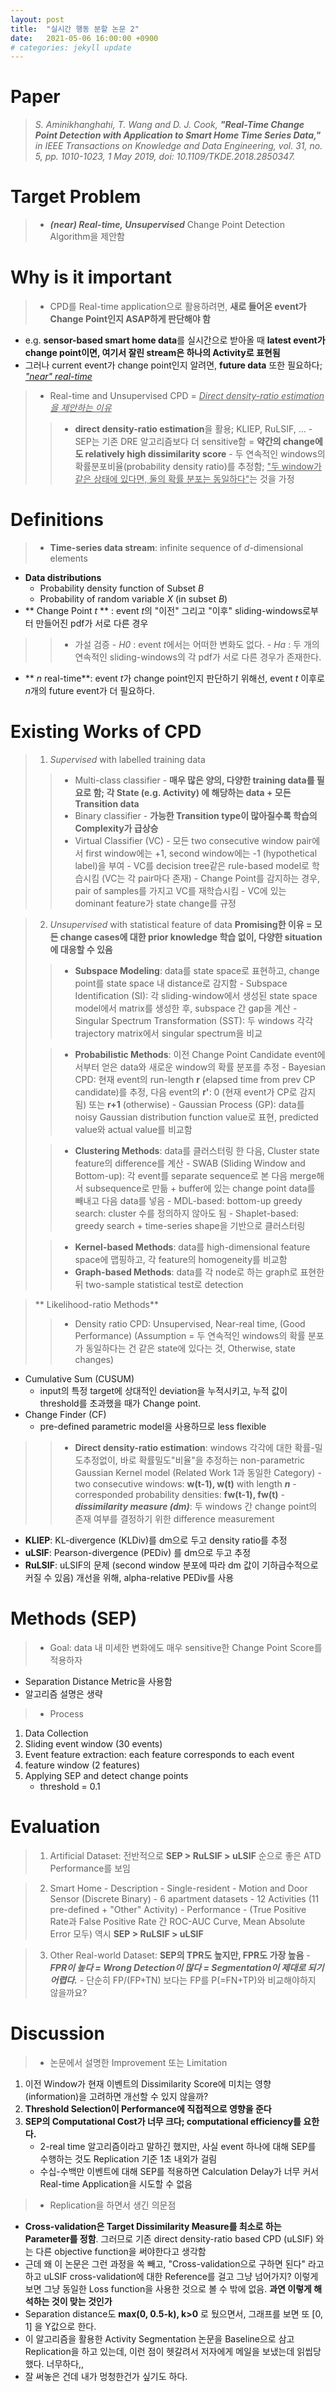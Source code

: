 ```yaml
---
layout: post
title:  "실시간 행동 분할 논문 2"
date:   2021-05-06 16:00:00 +0900
# categories: jekyll update
---
```


# Paper
> _S. Aminikhanghahi, T. Wang and D. J. Cook, **"Real-Time Change Point Detection with Application to Smart Home Time Series Data,"** in IEEE Transactions on Knowledge and Data Engineering, vol. 31, no. 5, pp. 1010-1023, 1 May 2019, doi: 10.1109/TKDE.2018.2850347._

# Target Problem
> * ***(near) Real-time, Unsupervised*** Change Point Detection Algorithm을 제안함


# Why is it important
>* CPD를 Real-time application으로 활용하려면, **새로 들어온 event가 Change Point인지 ASAP하게 판단해야 함**
  - e.g. **sensor-based smart home data**를 실시간으로 받아올 때 **latest event가 change point이면, 여기서 잘린 stream은 하나의 Activity로 표현됨**
  - 그러나 current event가 change point인지 알려면, **future data** 또한 필요하다; <u>*"near" real-time*</u>
  
>* Real-time and Unsupervised CPD = <u>*Direct density-ratio estimation을 제안하는 이유*</u>
>>  - **direct density-ratio estimation**을 활용; KLIEP, RuLSIF, ...
        - SEP는 기존 DRE 알고리즘보다 더 sensitive함 = **약간의 change에도 relatively high dissimilarity score**
        - 두 연속적인 windows의 확률분포비율(probability density ratio)를 추정함; <u>"두 window가 같은 상태에 있다면, 둘의 확률 분포는 동일하다"</u>는 것을 가정

# Definitions
> * **Time-series data stream**: infinite sequence of *d*-dimensional elements
* **Data distributions**
  - Probability density function of Subset *B*
  - Probability of random variable *X* (in subset *B*)
* ** Change Point *t* ** : event *t*의 "이전" 그리고 "이후" sliding-windows로부터 만들어진 pdf가 서로 다른 경우
>
>> - 가설 검증
        - *H0* : event *t*에서는 어떠한 변화도 없다.
        - *Ha* : 두 개의 연속적인 sliding-windows의 각 pdf가 서로 다른 경우가 존재한다.
* ** *n* real-time**: event *t*가 change point인지 판단하기 위해선, event *t* 이후로 *n*개의 future event가 더 필요하다.

# Existing Works of CPD
> 1. *Supervised* with labelled training data
>>    - Multi-class classifier
          - **매우 많은 양의, 다양한 training data를 필요로 함; 각 State (e.g. Activity) 에 해당하는 data + 모든 Transition data**
>>    - Binary classifier
          - **가능한 Transition type이 많아질수록 학습의 Complexity가 급상승**
>>    - Virtual Classifier (VC)
          - 모든 two consecutive window pair에서 first window에는 +1, second window에는 -1 (hypothetical label)을 부여
          - VC를 decision tree같은 rule-based model로 학습시킴 (VC는 각 pair마다 존재)
          - Change Point를 감지하는 경우, pair of samples를 가지고 VC를 재학습시킴
          - VC에 있는 dominant feature가 state change를 규정

> 2. *Unsupervised* with statistical feature of data
  **Promising한 이유 = 모든 change cases에 대한 prior knowledge 학습 없이, 다양한 situation에 대응할 수 있음**
>  
>>    - **Subspace Modeling**: data를 state space로 표현하고, change point를 state space 내 distance로 감지함
      - Subspace Identification (SI): 각 sliding-window에서 생성된 state space model에서 matrix를 생성한 후, subspace 간 gap을 계산
      - Singular Spectrum Transformation (SST): 두 windows 각각 trajectory matrix에서 singular spectrum을 비교
>
>>    - **Probabilistic Methods**: 이전 Change Point Candidate event에서부터 얻은 data와 새로운 window의 확률 분포를 추정
      - Bayesian CPD: 현재 event의 run-length **r** (elapsed time from prev CP candidate)를 추정, 다음 event의 **r'**: 0 (현재 event가 CP로 감지됨) 또는 **r+1** (otherwise)
      - Gaussian Process (GP): data를 noisy Gaussian distribution function value로 표현, predicted value와 actual value를 비교함
>
>>    - **Clustering Methods**: data를 클러스터링 한 다음, Cluster state feature의 difference를 계산
      - SWAB (Sliding Window and Bottom-up): 각 event를 separate sequence로 본 다음 merge해서 subsequence로 만듦 + buffer에 있는 change point data를 빼내고 다음 data를 넣음
      - MDL-based: bottom-up greedy search: cluster 수를 정의하지 않아도 됨
      - Shaplet-based: greedy search + time-series shape을 기반으로 클러스터링
>
>>    - **Kernel-based Methods**: data를 high-dimensional feature space에 맵핑하고, 각 feature의 homogeneity를 비교함
>>    - **Graph-based Methods**: data를 각 node로 하는 graph로 표현한 뒤 two-sample statistical test로 detection

> ** Likelihood-ratio Methods**
>>- Density ratio CPD: Unsupervised, Near-real time, (Good Performance)
  (Assumption = 두 연속적인 windows의 확률 분포가 동일하다는 건 같은 state에 있다는 것, Otherwise, state changes)
  - Cumulative Sum (CUSUM)
      - input의 특정 target에 상대적인 deviation을 누적시키고, 누적 값이 threshold를 초과했을 때가 Change point.
  - Change Finder (CF)
      - pre-defined parametric model을 사용하므로 less flexible
>
>>* **Direct density-ratio estimation**: windows 각각에 대한 확률-밀도추정없이, 바로 확률밀도"비율"을 추정하는 non-parametric Gaussian Kernel model 
(Related Work 1과 동일한 Category)
    - two consecutive windows: **w(t-1), w(t)** with length ***n***
    - corresponded probability densities: **fw(t-1), fw(t)**
    - ***dissimilarity measure (dm)***: 두 windows 간 change point의 존재 여부를 결정하기 위한 difference measurement
  - **KLIEP**: KL-divergence (KLDiv)를 dm으로 두고 density ratio를 추정
  - **uLSIF**: Pearson-divergence (PEDiv) 를 dm으로 두고 추정
  - **RuLSIF**: uLSIF의 문제 (second window 분포에 따라 dm 값이 기하급수적으로 커질 수 있음) 개선을 위해, alpha-relative PEDiv를 사용
      
    
# Methods (SEP)
> * Goal: data 내 미세한 변화에도 매우 sensitive한 Change Point Score를 적용하자
  - Separation Distance Metric을 사용함
  - 알고리즘 설명은 생략
  
> * Process
  1. Data Collection
  2. Sliding event window (30 events)
  3. Event feature extraction: each feature corresponds to each event
  4. feature window (2 features)
  5. Applying SEP and detect change points
        - threshold = 0.1

# Evaluation
> 1. Artificial Dataset: 전반적으로 **SEP > RuLSIF > uLSIF** 순으로 좋은 ATD Performance를 보임
    
> 2. Smart Home
    - Description
      - Single-resident
      - Motion and Door Sensor (Discrete Binary)
      - 6 apartment datasets
      - 12 Activities (11 pre-defined + "Other" Activity)
    - Performance
      - (True Positive Rate과 False Positive Rate 간 ROC-AUC Curve, Mean Absolute Error 모두) 역시 **SEP > RuLSIF > uLSIF**
      
> 3. Other Real-world Dataset: **SEP의 TPR도 높지만, FPR도 가장 높음**
    - ***FPR이 높다 = Wrong Detection이 많다 = Segmentation이 제대로 되기 어렵다.***
    - 단순히 FP/(FP+TN) 보다는 FP를 P(=FN+TP)와 비교해야하지 않을까요?
  
# Discussion
>* 논문에서 설명한 Improvement 또는 Limitation
1. 이전 Window가 현재 이벤트의 Dissimilarity Score에 미치는 영향 (information)을 고려하면 개선할 수 있지 않을까?
2. **Threshold Selection이 Performance에 직접적으로 영향을 준다**
3. **SEP의 Computational Cost가 너무 크다; computational efficiency를 요한다.**
    - 2-real time 알고리즘이라고 말하긴 했지만, 사실 event 하나에 대해 SEP를 수행하는 것도 Replication 기준 1초 내외가 걸림
    - 수십-수백만 이벤트에 대해 SEP를 적용하면 Calculation Delay가 너무 커서 Real-time Application을 시도할 수 없음

>* Replication을 하면서 생긴 의문점
  - **Cross-validation은 Target Dissimilarity Measure를 최소로 하는 Parameter를 정함**.
   그러므로 기존 direct density-ratio based CPD (uLSIF) 와는 다른 objective function을 써야한다고 생각함
  - 근데 왜 이 논문은 그런 과정을 쏙 빼고, "Cross-validation으로 구하면 된다" 라고 하고 uLSIF cross-validation에 대한 Reference를 걸고 그냥 넘어가지?
   이렇게 보면 그냥 동일한 Loss function을 사용한 것으로 볼 수 밖에 없음. **과연 이렇게 해석하는 것이 맞는 것인가**
  - Separation distance도 **max(0, 0.5-k), k>0** 로 뒀으면서, 그래프를 보면 또 [0, 1] 을 Y값으로 한다.
  - 이 알고리즘을 활용한 Activity Segmentation 논문을 Baseline으로 삼고 Replication을 하고 있는데, 이런 점이 헷갈려서 저자에게 메일을 보냈는데 읽씹당했다. 너무하다,,
  - 잘 써놓은 건데 내가 멍청한건가 싶기도 하다.